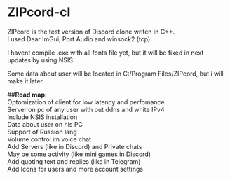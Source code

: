 # ZIPcord-cl

ZIPcord is the test version of Discord clone writen in C++.<br/>
I used Dear ImGui, Port Audio and winsock2 (tcp)<br/>

I havent compile .exe with all fonts file yet, but it will be fixed in next updates by using NSIS.<br/>

Some data about user will be located in C:/Program Files/ZIPcord, but i will make it later.<br/>

##**Road map:** <br/>
Optomization of client for low latency and perfomance<br/>
Server on pc of any user with out ddns and white IPv4<br/>
Include NSIS installation<br/>
Data about user on his PC<br/>
Support of Russion lang<br/>
Volume control im voice chat<br/>
Add Servers (like in Discord) and Private chats<br/>
May be some activity (like mini games in Discord)<br/>
Add quoting text and replies (like in Telegram)<br/>
Add Icons for users and more account settings<br/>
